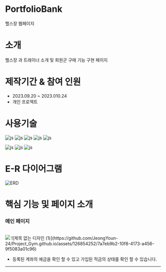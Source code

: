 # PortfolioBank
헬스장 웹페이지 

# 소개
 헬스장 과 트레이너 소개 및 회원군 구매 기능 구현 페이지 


# 제작기간 & 참여 인원
<UL>
  <LI>2023.09.20 ~ 2023.010.24</LI>
  <LI>개인 프로젝트</LI>
</UL>

# 사용기술
![js](https://img.shields.io/badge/SpringBoot-6DB33F?style=for-the-badge&logo=JavaScript&logoColor=white)
![js](https://img.shields.io/badge/Java-FF0000?style=for-the-badge&logo=JavaScript&logoColor=white)
![js](https://img.shields.io/badge/IntelliJ-004088?style=for-the-badge&logo=JavaScript&logoColor=white)
![js](https://img.shields.io/badge/MariaDB-003545?style=for-the-badge&logo=JavaScript&logoColor=white)
![js](https://img.shields.io/badge/security-6DB33F?style=for-the-badge&logo=JavaScript&logoColor=white)

![js](https://img.shields.io/badge/jquery-0769AD?style=for-the-badge&logo=JavaScript&logoColor=white)
![js](https://img.shields.io/badge/bootstrap-7952B3?style=for-the-badge&logo=JavaScript&logoColor=white)
![js](https://img.shields.io/badge/JavaScript-F7DF1E?style=for-the-badge&logo=JavaScript&logoColor=white)

# E-R 다이어그램

![ERD](https://github.com/JeongYoun-24/Project_Gym.github.io/assets/126854252/6474e6bf-c32c-4a7b-8544-2b84dd7893a8)


# 핵심 기능 및 페이지 소개

<H3>메인 페이지</H3>
<BR>
<img src="![제목 없는 디자인 (1)](https://github.com/JeongYoun-24/Project_Gym.github.io/assets/126854252/7a7eb9b2-10f8-4173-a456-9f5083a01c96)">
![제목 없는 디자인 (1)](https://github.com/JeongYoun-24/Project_Gym.github.io/assets/126854252/7a7eb9b2-10f8-4173-a456-9f5083a01c96)

<UL>
 <LI>등록된 계좌의 예금을 확인 할 수 있고 가입된 적금의 상태를 확인 할 수 있습니다.</LI>
</UL>

<HR>



